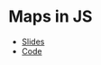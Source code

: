 # Maps in JS

- [Slides](https://gavinr.github.io/presentations/maps-in-js/slides/)
- [Code](https://github.com/gavinr/presentations/tree/master/src/maps-in-js/code.md)